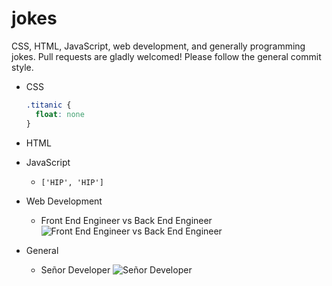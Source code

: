 # jokes

CSS, HTML, JavaScript, web development, and generally programming jokes.
Pull requests are gladly welcomed! Please follow the general commit style.

* CSS

    ```css
    .titanic {
      float: none
    }
    ```

* HTML
* JavaScript
  * `['HIP', 'HIP']`
* Web Development
  * Front End Engineer vs Back End Engineer ![Front End Engineer vs Back End Engineer](http://i.imgur.com/J7qr0sk.jpg)
* General
  * Señor Developer ![Señor Developer](http://i.imgur.com/9Ecv1EZ.gif)
